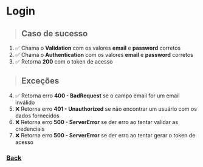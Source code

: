 # Login

> ## Caso de sucesso

1. ✅ Chama o **Validation** com os valores **email** e **password** corretos
2. ✅ Chama o **Authentication** com os valores **email** e **password** corretos
3. ✅ Retorna **200** com o token de acesso

> ## Exceções

4. ✅ Retorna erro **400 - BadRequest** se o campo email for um email inválido
5. ❌ Retorna erro **401 - Unauthorized** se não encontrar um usuário com os dados fornecidos
6. ❌ Retorna erro **500 - ServerError** se der erro ao tentar validar as credenciais
7. ❌ Retorna erro **500 - ServerError** se der erro ao tentar gerar o token de acesso

### [Back](../../../readme.md)
